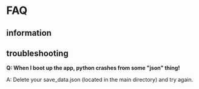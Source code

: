 # FAQ
## information
## troubleshooting
**Q: When I boot up the app, python crashes from some "json" thing!**

A: Delete your save_data.json (located in the main directory) and try again.
